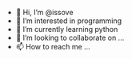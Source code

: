 - 👋 Hi, I’m @issove
- 👀 I’m interested in programming 
- 🌱 I’m currently learning python
- 💞️ I’m looking to collaborate on ...
- 📫 How to reach me ...

<!---
issove/issove is a ✨ special ✨ repository because its `README.md` (this file) appears on your GitHub profile.
You can click the Preview link to take a look at your changes.
--->
